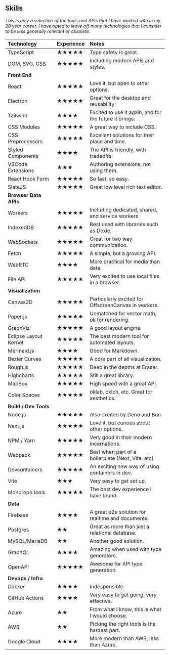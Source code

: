 ## Skills

_This is only a selection of the tools and APIs that I have worked with in my 20 year career, I have opted to leave off many technologies that I consider to be less generally relevant or obsolete._

| Technology            | Experience | Notes                                                  |
| :-------------------- | :--------- | :----------------------------------------------------- |
| TypeScript            | ★★★★★      | Type safety is great.                                  |
| DOM, SVG, CSS         | ★★★★★      | Including modern APIs and styles.                      |
| **Front End**         |            |                                                        |
| React                 | ★★★★★      | Love it, but open to other options.                    |
| Electron              | ★★★★★      | Great for the desktop and reusability.                 |
| Tailwind              | ★★★★       | Excited to use it again, and for the future it brings. |
| CSS Modules           | ★★★★★      | A great way to include CSS.                            |
| CSS Preprocessors     | ★★★★★      | Excellent solutions for their place and time.          |
| Styled Components     | ★★★★       | The API is friendly, with tradeoffs.                   |
| VSCode Extensions     | ★★★        | Authoring extensions, not using them.                  |
| React Hook Form       | ★★★★★      | So fast, so easy.                                      |
| SlateJS               | ★★★★★      | Great low level rich text editor.                      |
| **Browser Data APIs** |            |                                                        |
| Workers               | ★★★★★      | Including dedicated, shared, and service workers       |
| IndexedDB             | ★★★★★      | Best used with libraries such as Dexie.                |
| WebSockets            | ★★★★★      | Great for two way communication.                       |
| Fetch                 | ★★★★★      | A simple, but a growing API.                           |
| WebRTC                | ★★★★       | More practical for media than data.                    |
| File API              | ★★★★★      | Very excited to use local files in a browser.          |
| **Visualization**     |            |                                                        |
| Canvas2D              | ★★★★★      | Particularly excited for OffscreenCanvas in workers.   |
| Paper.js              | ★★★★★      | Unmatched for vector math, ok for rendering.           |
| GraphViz              | ★★★★★      | A good layout engine.                                  |
| Eclipse Layout Kernel | ★★★★★      | The best modern tool for automated layouts.            |
| Mermaid.js            | ★★★★       | Good for Markdown.                                     |
| Bezier Curves         | ★★★★★      | A core part of all visualization.                      |
| Rough.js              | ★★★★★      | Deep in the depths at Eraser.                          |
| Highcharts            | ★★★★★      | Still a great library.                                 |
| MapBox                | ★★★★★      | High speed with a great API.                           |
| Color Spaces          | ★★★★★      | oklab, oklch, etc. Great for aesthetics.               |
| **Build / Dev Tools** |            |                                                        |
| Node.js               | ★★★★★      | Also excited by Deno and Bun                           |
| Next.js               | ★★★★★      | Love it, but curious about other options.              |
| NPM / Yarn            | ★★★★★      | Very good in their modern incarnations.                |
| Webpack               | ★★★★★      | Best when part of a boilerplate (Next, Vite. etc)      |
| Devcontainers         | ★★★★★      | An exciting new way of using containers in dev.        |
| Vite                  | ★★★        | Very easy to get set up.                               |
| Monorepo tools        | ★★★★★      | The best dev experience I have found.                  |
| **Data**              |            |                                                        |
| Firebase              | ★★★★       | A great e2e solution for realtime and documents.       |
| Postgres              | ★★         | Great as more than just a relational database.         |
| MySQL/MariaDB         | ★★         | Another good solution.                                 |
| GraphQL               | ★★★★       | Amazing when used with type generators.                |
| OpenAPI               | ★★★★★      | Awesome for API type generation.                       |
| **Devops / Infra**    |            |                                                        |
| Docker                | ★★★★       | Indespensible.                                         |
| GitHub Actions        | ★★★★       | Very easy to get going, very effective.                |
| Azure                 | ★★         | From what I know, this is what I would choose.         |
| AWS                   | ★★         | Picking the right tools is the hardest part.           |
| Google Cloud          | ★★★★       | More modern than AWS, less than Azure.                 |
